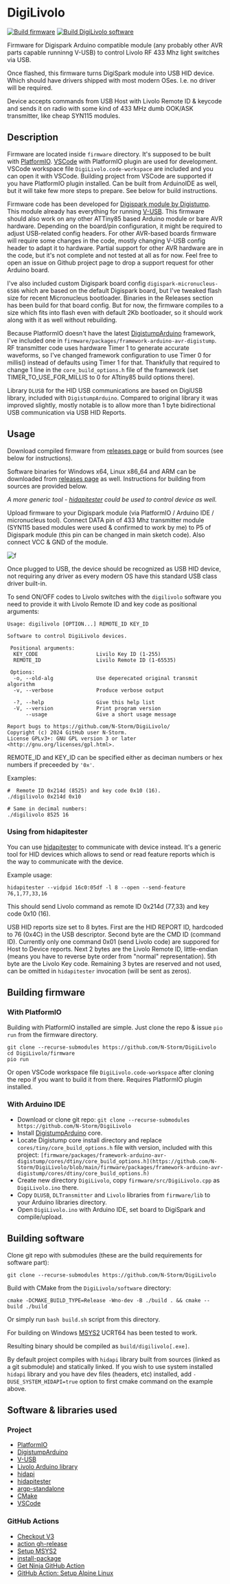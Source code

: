 # DigiLivolo

[![Build firmware](https://github.com/N-Storm/DigiLivolo/actions/workflows/build-firmware.yml/badge.svg?branch=main)](https://github.com/N-Storm/DigiLivolo/actions/workflows/build-firmware.yml)
[![Build DigiLivolo software](https://github.com/N-Storm/DigiLivolo/actions/workflows/build-software.yml/badge.svg?branch=main)](https://github.com/N-Storm/DigiLivolo/actions/workflows/build-software.yml)

Firmware for Digispark Arduino compatible module (any probably other AVR parts capable runninng V-USB)
to control Livolo RF 433 Mhz light switches via USB.

Once flashed, this firmware turns DigiSpark module into USB HID device. Which should have drivers
shipped with most modern OSes. I.e. no driver will be required.

Device accepts commands from USB Host with Livolo Remote ID & keycode and sends it on radio with
some kind of 433 MHz dumb OOK/ASK transmitter, like cheap SYN115 modules.

## Description

Firmware are located inside `firmware` directory. It's supposed to be built with
[PlatformIO](https://platformio.org/). [VSCode](https://code.visualstudio.com/) with PlatformIO plugin
are used for development. VSCode workspace file `DigiLivolo.code-workspace` are included and you can
open it with VSCode. Building project from VSCode are supported if you have PlatformIO plugin installed.
Can be built from ArduinoIDE as well, but it will take few more steps to prepare. See below for build instructions.

Firmware code has been developed for
[Digispark module by Digistump](https://en.wikipedia.org/wiki/List_of_Arduino_boards_and_compatible_systems#Digispark).
This module already has everything for running [V-USB](https://www.obdev.at/products/vusb/index.html).
This firmware should also work on any other ATTiny85 based Arduino module or bare AVR hardware. Depending on the
board/pin configuration, it might be required to adjust USB-related config headers.
For other AVR-based boards firmware will require some changes in the code, mostly changing V-USB config header to
adapt it to hardware. Partial support for other AVR hardware are in the code, but it's not complete and not tested
at all as for now. Feel free to open an issue on Github project page to drop a support request for other
Arduino board.

I've also included custom Digispark board config `digispark-micronucleus-6586` which are based on the
default Digispark board, but I've tweaked flash size for recent Micronucleus bootloader. Binaries in the
Releases section has been build for that board config. But for now, the firmware compiles to a size which fits
into flash even with default 2Kb bootloader, so it should work along with it as well without rebuilding.

Because PlatformIO doesn't have the latest [DigistumpArduino](https://github.com/ArminJo/DigistumpArduino)
framework, I've included one in `firmware/packages/framework-arduino-avr-digistump`. RF transmitter code
uses hardware Timer 1 to generate accurate waveforms, so I've changed framework configuration to use Timer 0
for millis() instead of defaults using Timer 1 for that. Thankfully that required to change 1 line in the
`core_build_options.h` file of the framework (set TIMER_TO_USE_FOR_MILLIS to 0 for ATtiny85 build options there).

Library `DLUSB` for the HID USB communications are based on DigiUSB library, included with
`DigistumpArduino`. Compared to original library it was improved slightly, mostly notable is to allow more than
1 byte bidirectional USB communication via USB HID Reports.

## Usage

Download compiled firmware from [releases page](https://github.com/N-Storm/DigiLivolo/releases) or build from
sources (see below for instructions).

Software binaries for Windows x64, Linux x86_64 and ARM can be downloaded from
[releases page](https://github.com/N-Storm/DigiLivolo/releases) as well. Instructions for building from
sources are provided below.

_A more generic tool - [hidapitester](https://github.com/todbot/hidapitester) could be used to control device_
_as well._

Upload firmware to your Digispark module (via PlatformIO / Arduino IDE / micronucleus tool).
Connect DATA pin of 433 Mhz transmitter module (SYN115 based modules were used & confirmed to work by me)
to P5 of Digispark module (this pin can be changed in main sketch code). Also connect VCC & GND of the module.

![f](https://raw.githubusercontent.com/N-Storm/DigiLivolo/main/wiring.jpg)

Once plugged to USB, the device should be recognized as USB HID device, not requiring any driver as every
modern OS have this standard USB class driver built-in.

To send ON/OFF codes to Livolo switches with the `digilivolo` software you need to provide it with
Livolo Remote ID and key code as positional arguments:

```shell
Usage: digilivolo [OPTION...] REMOTE_ID KEY_ID

Software to control DigiLivolo devices.

 Positional arguments:
  KEY_CODE                   Livilo Key ID (1-255)
  REMOTE_ID                  Livilo Remote ID (1-65535)

 Options:
  -o, --old-alg              Use deperecated original transmit algorithm
  -v, --verbose              Produce verbose output

  -?, --help                 Give this help list
  -V, --version              Print program version
      --usage                Give a short usage message

Report bugs to https://github.com/N-Storm/DigiLivolo/
Copyright (c) 2024 GitHub user N-Storm.
License GPLv3+: GNU GPL version 3 or later <http://gnu.org/licenses/gpl.html>.
```

REMOTE_ID and KEY_ID can be specified either as deciman numbers or hex numbers if preceeded by `'0x'`.

Examples:

```shell
#  Remote ID 0x214d (8525) and key code 0x10 (16).
./digilivolo 0x214d 0x10

# Same in decimal numbers:
./digilivolo 8525 16
```

### Using from hidapitester

You can use [hidapitester](https://github.com/todbot/hidapitester) to communicate with device instead. It's a
generic tool for HID devices which allows to send or read feature reports which is the way to communicate with
the device.

Example usage:

```shell
hidapitester --vidpid 16c0:05df -l 8 --open --send-feature 76,1,77,33,16
```

This should send Livolo command as remote ID 0x214d (77,33) and key code 0x10 (16).

USB HID reports size set to 8 bytes. First are the HID REPORT ID, hardcoded to 76 (0x4C) in the USB descriptor.
Second byte are the CMD ID (command ID). Currently only one command 0x01 (send Livolo code) are suppored
for Host to Device reports. Next 2 bytes are the Livolo Remote ID, little-endian (means you have to reverse
byte order from "normal" representation). 5th byte are the Livolo Key code. Remaining 3 bytes are reserved and
not used, can be omitted in `hidapitester` invocation (will be sent as zeros).

## Building firmware

### With PlatformIO

Building with PlatformIO installed are simple. Just clone the repo & issue `pio run` from the firmware
directory.

```shell
git clone --recurse-submodules https://github.com/N-Storm/DigiLivolo
cd DigiLivolo/firmware
pio run
```

Or open VSCode workspace file `DigiLivolo.code-workspace` after cloning the repo if you want to build
it from there. Requires PlatformIO plugin installed.

### With Arduino IDE

* Download or clone git repo: `git clone --recurse-submodules https://github.com/N-Storm/DigiLivolo`
* Install [DigistumpArduino](https://github.com/ArminJo/DigistumpArduino) core.
* Locate Digistump core install directory and replace `cores/tiny/core_build_options.h` file with version, included
  with this project: `[firmware/packages/framework-arduino-avr-digistump/cores/dtiny/core_build_options.h](https://github.com/N-Storm/DigiLivolo/blob/main/firmware/packages/framework-arduino-avr-digistump/cores/dtiny/core_build_options.h)`
* Create new directory `DigiLivolo`, copy `firmware/src/DigiLivolo.cpp` as `DigiLivolo.ino` there.
* Copy `DLUSB`, `DLTransmitter` and `Livolo` libraries from `firmware/lib` to your Arduino libraries directory.
* Open `DigiLivolo.ino` with Arduino IDE, set board to DigiSpark and compile/upload.

## Building software

Clone git repo with submodules (these are the build requirements for software part):

```shell
git clone --recurse-submodules https://github.com/N-Storm/DigiLivolo
```

Build with CMake from the `DigiLivolo/software` directory:

```shell
cmake -DCMAKE_BUILD_TYPE=Release -Wno-dev -B ./build . && cmake --build ./build
```

Or simply run `bash build.sh` script from this directory.

For building on Windows [MSYS2](https://www.msys2.org/) UCRT64 has been tested to work.

Resulting binary should be compiled as `build/digilivolo[.exe]`.

By default project compiles with `hidapi` library built from sources (linked as a git submodule) and
statically linked. If you wish to use system installed `hidapi` library and you have dev files (headers, etc)
installed, add `-DUSE_SYSTEM_HIDAPI=true` option to first cmake command on the example above.

## Software & libraries used

### Project

* [PlatformIO](https://platformio.org/)
* [DigistumpArduino](https://github.com/ArminJo/DigistumpArduino)
* [V-USB](https://www.obdev.at/products/vusb/index.html)
* [Livolo Arduino library](https://forum.arduino.cc/t/control-livolo-switches-livolo-switch-library/149850)
* [hidapi](https://github.com/libusb/hidapi)
* [hidapitester](https://github.com/todbot/hidapitester)
* [argp-standalone](https://github.com/tom42/argp-standalone)
* [CMake](https://cmake.org/)
* [VSCode](https://code.visualstudio.com/)

### GitHub Actions

* [Checkout V3](https://github.com/actions/checkout/tree/releases/v3)
* [action gh-release](https://github.com/softprops/action-gh-release)
* [Setup MSYS2](https://github.com/msys2/setup-msys2)
* [install-package](https://github.com/ConorMacBride/install-package/)
* [Get Ninja GitHub Action](https://github.com/turtlesec-no/get-ninja)
* [GitHub Action: Setup Alpine Linux](https://github.com/marketplace/actions/setup-alpine-linux-environment)
